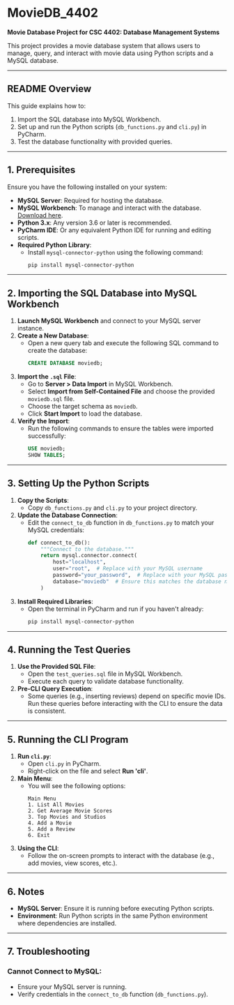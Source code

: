 # **MovieDB_4402**
**Movie Database Project for CSC 4402: Database Management Systems**

This project provides a movie database system that allows users to manage, query, and interact with movie data using Python scripts and a MySQL database.

---

## **README Overview**
This guide explains how to:
1. Import the SQL database into MySQL Workbench.
2. Set up and run the Python scripts (`db_functions.py` and `cli.py`) in PyCharm.
3. Test the database functionality with provided queries.

---

## **1. Prerequisites**
Ensure you have the following installed on your system:
- **MySQL Server**: Required for hosting the database.
- **MySQL Workbench**: To manage and interact with the database. [Download here](https://dev.mysql.com/downloads/workbench/).
- **Python 3.x**: Any version 3.6 or later is recommended.
- **PyCharm IDE**: Or any equivalent Python IDE for running and editing scripts.
- **Required Python Library**:
    - Install `mysql-connector-python` using the following command:
      ```bash
      pip install mysql-connector-python
      ```

---

## **2. Importing the SQL Database into MySQL Workbench**
1. **Launch MySQL Workbench** and connect to your MySQL server instance.
2. **Create a New Database**:
   - Open a new query tab and execute the following SQL command to create the database:
     ```sql
     CREATE DATABASE moviedb;
     ```
3. **Import the `.sql` File**:
   - Go to **Server > Data Import** in MySQL Workbench.
   - Select **Import from Self-Contained File** and choose the provided `moviedb.sql` file.
   - Choose the target schema as `moviedb`.
   - Click **Start Import** to load the database.
4. **Verify the Import**:
   - Run the following commands to ensure the tables were imported successfully:
     ```sql
     USE moviedb;
     SHOW TABLES;
     ```

---

## **3. Setting Up the Python Scripts**
1. **Copy the Scripts**:
   - Copy `db_functions.py` and `cli.py` to your project directory.
2. **Update the Database Connection**:
   - Edit the `connect_to_db` function in `db_functions.py` to match your MySQL credentials:
     ```python
     def connect_to_db():
         """Connect to the database."""
         return mysql.connector.connect(
             host="localhost",
             user="root",  # Replace with your MySQL username
             password="your_password",  # Replace with your MySQL password
             database="moviedb"  # Ensure this matches the database name
         )
     ```
3. **Install Required Libraries**:
   - Open the terminal in PyCharm and run if you haven't already:
     ```bash
     pip install mysql-connector-python
     ```

---

## **4. Running the Test Queries**
1. **Use the Provided SQL File**:
   - Open the `test_queries.sql` file in MySQL Workbench.
   - Execute each query to validate database functionality.
2. **Pre-CLI Query Execution**:
   - Some queries (e.g., inserting reviews) depend on specific movie IDs. Run these queries before interacting with the CLI to ensure the data is consistent.

---

## **5. Running the CLI Program**
1. **Run `cli.py`**:
   - Open `cli.py` in PyCharm.
   - Right-click on the file and select **Run 'cli'**.
2. **Main Menu**:
   - You will see the following options:
     ```plaintext
     Main Menu
     1. List All Movies
     2. Get Average Movie Scores
     3. Top Movies and Studios
     4. Add a Movie
     5. Add a Review
     6. Exit
     ```
3. **Using the CLI**:
   - Follow the on-screen prompts to interact with the database (e.g., add movies, view scores, etc.).

---

## **6. Notes**
- **MySQL Server**: Ensure it is running before executing Python scripts.
- **Environment**: Run Python scripts in the same Python environment where dependencies are installed.

---

## **7. Troubleshooting**
### **Cannot Connect to MySQL**:
- Ensure your MySQL server is running.
- Verify credentials in the `connect_to_db` function (`db_functions.py`).
